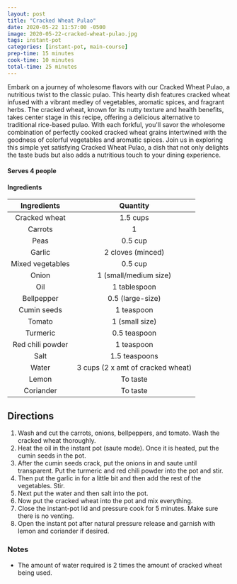 ```yaml
---
layout: post
title: "Cracked Wheat Pulao"
date: 2020-05-22 11:57:00 -0500
image: 2020-05-22-cracked-wheat-pulao.jpg
tags: instant-pot
categories: [instant-pot, main-course]
prep-time: 15 minutes
cook-time: 10 minutes
total-time: 25 minutes
---
```


Embark on a journey of wholesome flavors with our Cracked Wheat Pulao, a nutritious twist to the classic pulao. This hearty dish features cracked wheat infused with a vibrant medley of vegetables, aromatic spices, and fragrant herbs. The cracked wheat, known for its nutty texture and health benefits, takes center stage in this recipe, offering a delicious alternative to traditional rice-based pulao. With each forkful, you'll savor the wholesome combination of perfectly cooked cracked wheat grains intertwined with the goodness of colorful vegetables and aromatic spices. Join us in exploring this simple yet satisfying Cracked Wheat Pulao, a dish that not only delights the taste buds but also adds a nutritious touch to your dining experience.

#### Serves 4 people

#### Ingredients

|    Ingredients   |              Quantity             |
|:----------------:|:---------------------------------:|
|   Cracked wheat  |              1.5 cups             |
|      Carrots     |                 1                 |
|       Peas       |              0.5 cup              |
|      Garlic      |         2 cloves (minced)         |
| Mixed vegetables |              0.5 cup              |
|       Onion      |       1 (small/medium size)       |
|        Oil       |            1 tablespoon           |
|    Bellpepper    |          0.5 (large-size)         |
|    Cumin seeds   |             1 teaspoon            |
|      Tomato      |           1 (small size)          |
|     Turmeric     |           0.5 teaspoon            |
| Red chili powder |             1 teaspoon            |
|       Salt       |           1.5 teaspoons           |
|       Water      | 3 cups (2 x amt of cracked wheat) |
|       Lemon      |              To taste             |
|     Coriander    |              To taste             |

## Directions

1. Wash and cut the carrots, onions, bellpeppers, and tomato. Wash the cracked wheat thoroughly.
2. Heat the oil in the instant pot (saute mode). Once it is heated, put the cumin seeds in the pot.
3. After the cumin seeds crack, put the onions in and saute until transparent. Put the turmeric and red chili powder into the pot and stir.
4. Then put the garlic in for a little bit and then add the rest of the vegetables. Stir.
5. Next put the water and then salt into the pot.
6. Now put the cracked wheat into the pot and mix everything.
7. Close the instant-pot lid and pressure cook for 5 minutes. Make sure there is no venting.
8. Open the instant pot after natural pressure release and garnish with lemon and coriander if desired.

### Notes

* The amount of water required is 2 times the amount of cracked wheat being used.
